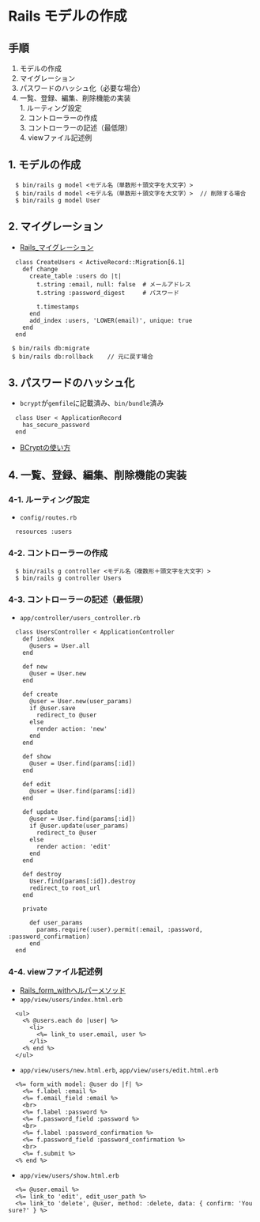 # Rails モデルの作成
## 手順
  1. モデルの作成
  2. マイグレーション
  3. パスワードのハッシュ化（必要な場合）
  4. 一覧、登録、編集、削除機能の実装  
    1. ルーティング設定  
    2. コントローラーの作成  
    3. コントローラーの記述（最低限）  
    4. viewファイル記述例

## 1. モデルの作成
```
  $ bin/rails g model <モデル名（単数形＋頭文字を大文字）>
  $ bin/rails d model <モデル名（単数形＋頭文字を大文字）>  // 削除する場合
  $ bin/rails g model User
```

## 2. マイグレーション
- [Rails_マイグレーション](Rails_マイグレーション.md)
```
  class CreateUsers < ActiveRecord::Migration[6.1]
    def change
      create_table :users do |t|
        t.string :email, null: false  # メールアドレス
        t.string :password_digest     # パスワード

        t.timestamps
      end
      add_index :users, 'LOWER(email)', unique: true
    end
  end
```
```
 $ bin/rails db:migrate
 $ bin/rails db:rollback    // 元に戻す場合
```

## 3. パスワードのハッシュ化
- `bcrypt`が`gemfile`に記載済み、`bin/bundle`済み
```
  class User < ApplicationRecord
    has_secure_password
  end
```
- [BCryptの使い方](BCryptの使い方.md)

## 4. 一覧、登録、編集、削除機能の実装
### 4-1. ルーティング設定
- `config/routes.rb`
```
  resources :users
```

### 4-2. コントローラーの作成
```
  $ bin/rails g controller <モデル名（複数形＋頭文字を大文字）>
  $ bin/rails g controller Users
```

### 4-3. コントローラーの記述（最低限）
- `app/controller/users_controller.rb`
```
  class UsersController < ApplicationController
    def index
      @users = User.all
    end

    def new
      @user = User.new
    end

    def create
      @user = User.new(user_params)
      if @user.save
        redirect_to @user
      else
        render action: 'new'
      end
    end

    def show
      @user = User.find(params[:id])
    end

    def edit
      @user = User.find(params[:id])
    end

    def update
      @user = User.find(params[:id])
      if @user.update(user_params)
        redirect_to @user
      else
        render action: 'edit'
      end
    end

    def destroy
      User.find(params[:id]).destroy
      redirect_to root_url
    end

    private

      def user_params
        params.require(:user).permit(:email, :password, :password_confirmation)
      end
  end
```

### 4-4. viewファイル記述例
- [Rails_form_withヘルパーメソッド](Rails_form_withヘルパーメソッド.md)
- `app/view/users/index.html.erb`
```
  <ul>
    <% @users.each do |user| %>
      <li>
        <%= link_to user.email, user %>
      </li>
    <% end %>
  </ul>
```
- `app/view/users/new.html.erb`, `app/view/users/edit.html.erb`
```
  <%= form_with model: @user do |f| %>
    <%= f.label :email %>
    <%= f.email_field :email %>
    <br>
    <%= f.label :password %>
    <%= f.password_field :password %>
    <br>
    <%= f.label :password_confirmation %>
    <%= f.password_field :password_confirmation %>
    <br>
    <%= f.submit %>
  <% end %>
```
- `app/view/users/show.html.erb`
```
  <%= @user.email %>
  <%= link_to 'edit', edit_user_path %>
  <%= link_to 'delete', @user, method: :delete, data: { confirm: 'You sure?' } %>
```
